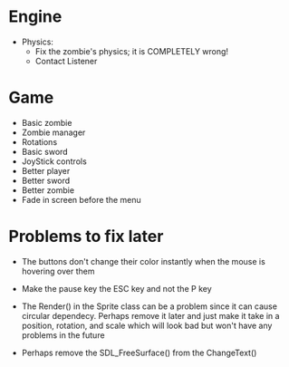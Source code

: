# Engine
- Physics:
    - Fix the zombie's physics; it is COMPLETELY wrong!
    - Contact Listener 

# Game
- Basic zombie
- Zombie manager
- Rotations
- Basic sword
- JoyStick controls
- Better player 
- Better sword 
- Better zombie 
- Fade in screen before the menu

# Problems to fix later
- The buttons don't change their color instantly when the mouse is hovering over them

- Make the pause key the ESC key and not the P key

- The Render() in the Sprite class can be a problem since it can cause circular dependecy. Perhaps remove it later and just make it take in a position, rotation, and scale which will look bad but won't have any problems in the future

- Perhaps remove the SDL_FreeSurface() from the ChangeText()
